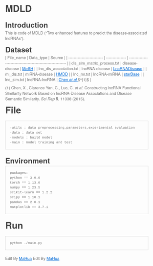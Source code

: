 <html lang="en"><head>
    <meta charset="UTF-8">
    <title></title>
<style id="system" type="text/css">h1,h2,h3,h4,h5,h6,p,blockquote {    margin: 0;    padding: 0;}body {    font-family: "Helvetica Neue", Helvetica, "Hiragino Sans GB", Arial, sans-serif;    font-size: 13px;    line-height: 18px;    color: #737373;    margin: 10px 13px 10px 13px;}a {    color: #0069d6;}a:hover {    color: #0050a3;    text-decoration: none;}a img {    border: none;}p {    margin-bottom: 9px;}h1,h2,h3,h4,h5,h6 {    color: #404040;    line-height: 36px;}h1 {    margin-bottom: 18px;    font-size: 30px;}h2 {    font-size: 24px;}h3 {    font-size: 18px;}h4 {    font-size: 16px;}h5 {    font-size: 14px;}h6 {    font-size: 13px;}hr {    margin: 0 0 19px;    border: 0;    border-bottom: 1px solid #ccc;}blockquote {    padding: 13px 13px 21px 15px;    margin-bottom: 18px;    font-family:georgia,serif;    font-style: italic;}blockquote:before {    content:"C";    font-size:40px;    margin-left:-10px;    font-family:georgia,serif;    color:#eee;}blockquote p {    font-size: 14px;    font-weight: 300;    line-height: 18px;    margin-bottom: 0;    font-style: italic;}code, pre {    font-family: Monaco, Andale Mono, Courier New, monospace;}code {    background-color: #fee9cc;    color: rgba(0, 0, 0, 0.75);    padding: 1px 3px;    font-size: 12px;    -webkit-border-radius: 3px;    -moz-border-radius: 3px;    border-radius: 3px;}pre {    display: block;    padding: 14px;    margin: 0 0 18px;    line-height: 16px;    font-size: 11px;    border: 1px solid #d9d9d9;    white-space: pre-wrap;    word-wrap: break-word;}pre code {    background-color: #fff;    color:#737373;    font-size: 11px;    padding: 0;}@media screen and (min-width: 768px) {    body {        width: 748px;        margin:10px auto;    }}</style><style id="custom" type="text/css"></style></head>
<body marginheight="0"><h1>MDLD</h1>
<h2>Introduction</h2>
<p>This is code of MDLD (“Two enhanced features to predict the disease-associated lncRNAs”).

</p>
<h2>Dataset</h2>
<p>| File_name                  | Data_type       | Source                                                       |
| -------------------------- | --------------- | ------------------------------------------------------------ |
| dis_sim_matrix_process.txt | disease-disease | <a href="https://www.nlm.nih.gov/mesh/meshhome.html">MeSH</a>           |
| lnc_dis_association.txt    | lncRNA-disease  | <a href="https://www.cuilab.cn/lncrnadisease">LncRNADisease</a>         |
| mi_dis.txt                 | miRNA-disease   | <a href="https://www.cuilab.cn/hmdd">HMDD</a>                           |
| lnc_mi.txt                 | lncRNA-miRNA    | <a href="https://rnasysu.com/encori/">starBase</a>                      |
| lnc_sim.txt                | lncRNA-lncRNA   | <a href="https://www.nature.com/articles/srep11338">Chen <em>et al.</em></a>$^{1}$ |

</p>
<p>(1) Chen, X., Clarence Yan, C., Luo, C. <em>et al.</em> Constructing lncRNA Functional Similarity Network Based on lncRNA-Disease Associations and Disease Semantic Similarity. <em>Sci Rep</em> <strong>5</strong>, 11338 (2015).

</p>
<h1>File</h1>
<pre><code class="lang-markdown">-utils : data preprocessing,parameters,experimental evaluation
-data : data set
-models : build model
-main : model training and test</code></pre>
<h2>Environment</h2>
<pre><code class="lang-markdown">packages:
python == 3.9.0
torch == 1.13.0
numpy == 1.23.5
scikit-learn == 1.2.2
scipy == 1.10.1
pandas == 2.0.1
matplotlib == 3.7.1</code></pre>
<h1>Run</h1>
<pre><code class="lang-python">python ./main.py</code></pre>
<p>Edit By <a href="http://mahua.jser.me">MaHua</a>
Edit By <a href="http://mahua.jser.me">MaHua</a></p>
</body></html>